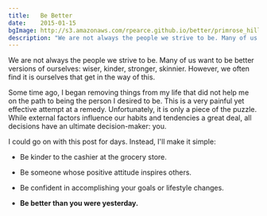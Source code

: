```yaml
---
title:   Be Better
date:    2015-01-15
bgImage: http://s3.amazonaws.com/rpearce.github.io/better/primrose_hill.jpg
description: "We are not always the people we strive to be. Many of us want to be better versions of ourselves: wiser, kinder, stronger, skinnier. However, we often find it is ourselves that get in the way of this."
---
```


We are not always the people we strive to be. Many of us want to be better versions of ourselves: wiser, kinder, stronger, skinnier. However, we often find it is ourselves that get in the way of this.

Some time ago, I began removing things from my life that did not help me on the path to being the person I desired to be. This is a very painful yet effective attempt at a remedy. Unfortunately, it is only a piece of the puzzle. While external factors influence our habits and tendencies a great deal, all decisions have an ultimate decision-maker: you.

I could go on with this post for days. Instead, I'll make it simple:

* Be kinder to the cashier at the grocery store.

* Be someone whose positive attitude inspires others.

* Be confident in accomplishing your goals or lifestyle changes.

* __Be better than you were yesterday.__
